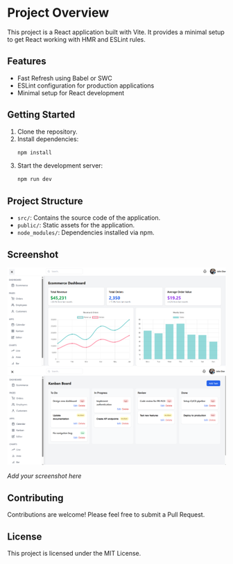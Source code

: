 # Project Overview

This project is a React application built with Vite. It provides a minimal setup to get React working with HMR and ESLint rules.

## Features

- Fast Refresh using Babel or SWC
- ESLint configuration for production applications
- Minimal setup for React development

## Getting Started

1. Clone the repository.
2. Install dependencies:
   ```bash
   npm install
   ```
3. Start the development server:
   ```bash
   npm run dev
   ```

## Project Structure

- `src/`: Contains the source code of the application.
- `public/`: Static assets for the application.
- `node_modules/`: Dependencies installed via npm.

## Screenshot

![Project Screenshot](screenshots/home.png
)
![Project Screenshot](screenshots/Kanban.png
)


*Add your screenshot here*

## Contributing

Contributions are welcome! Please feel free to submit a Pull Request.

## License

This project is licensed under the MIT License. 
